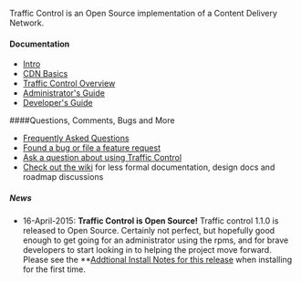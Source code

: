 
Traffic Control is an Open Source implementation of a Content Delivery Network.

#### Documentation
* [Intro](https://traffic-control-cdn.net/docs/latest/index.html)
* [CDN Basics](https://traffic-control-cdn.net/docs/latest/basics/index.html)
* [Traffic Control Overview](https://traffic-control-cdn.net/docs/latest/overview/index.html)
* [Administrator's Guide](https://traffic-control-cdn.net/docs/latest/admin/index.html)
* [Developer's Guide](https://traffic-control-cdn.net/docs/latest/development/index.html)

####Questions, Comments, Bugs and More
* [Frequently Asked Questions](https://traffic-control-cdn.net/docs/latest/faq/index.html)
* [Found a bug or file a feature request](https://github.com/Comcast/traffic_control/issues)
* [Ask a question about using Traffic Control](https://groups.google.com/forum/#!forum/traffic_control)
* [Check out the wiki](https://github.com/Comcast/traffic_control/wiki) for less formal documentation, design docs and roadmap discussions 

##### News
* 16-April-2015: **Traffic Control is Open Source!**
	Traffic control 1.1.0 is released to Open Source. Certainly not perfect, but hopefully good enough to get going for an administrator using the rpms, and for brave developers to start looking in to helping the project move forward. Please see the **[Addtional Install Notes for this release](https://traffic-control-cdn.net/docs/faq/administration.html#why-is-my-crconfig-json-rejected) when installing for the first time.

